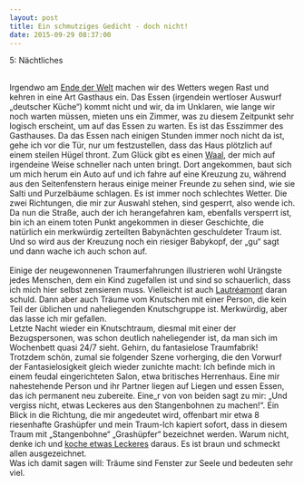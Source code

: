 ```yaml
---
layout: post
title: Ein schmutziges Gedicht - doch nicht!
date: 2015-09-29 08:37:00
---
```


5: Nächtliches<br><br>

Irgendwo am [Ende der Welt](http://grillmoebel.github.io/2015/03/14/fourtieth-post/) machen wir des Wetters wegen Rast und kehren in eine Art Gasthaus ein. Das Essen (irgendein wertloser Auswurf „deutscher Küche“) kommt nicht und wir, da im Unklaren, wie lange wir noch warten müssen, mieten uns ein Zimmer, was zu diesem Zeitpunkt sehr logisch erscheint, um auf das Essen zu warten. Es ist das Esszimmer des Gasthauses. Da das Essen nach einigen Stunden immer noch nicht da ist, gehe ich vor die Tür, nur um festzustellen, dass das Haus plötzlich auf einem steilen Hügel thront. Zum Glück gibt es einen [Waal](https://de.wikipedia.org/wiki/Waal_%28Bew%C3%A4sserung%29), der mich auf irgendeine Weise schneller nach unten bringt. Dort angekommen, baut sich um mich herum ein Auto auf und ich fahre auf eine Kreuzung zu, während aus den Seitenfenstern heraus einige meiner Freunde zu sehen sind, wie sie Salti und Purzelbäume schlagen. Es ist immer noch schlechtes Wetter. Die zwei Richtungen, die mir zur Auswahl stehen, sind gesperrt, also wende ich. Da nun die Straße, auch der ich herangefahren kam, ebenfalls versperrt ist, bin ich an einem toten Punkt angekommen in dieser Geschichte, die natürlich ein merkwürdig zerteilten Babynächten geschuldeter Traum ist. Und so wird aus der Kreuzung noch ein riesiger Babykopf, der „gu“ sagt und dann wache ich auch schon auf.<br><br>
Einige der neugewonnenen Traumerfahrungen illustrieren wohl Urängste jedes Menschen, dem ein Kind zugefallen ist und sind so schauerlich, dass ich mich hier selbst zensieren muss. Vielleicht ist auch [Lautréamont](https://de.wikipedia.org/wiki/Comte_de_Lautr%C3%A9amont) daran schuld.
Dann aber auch Träume vom Knutschen mit einer Person, die kein Teil der üblichen und naheliegenden Knutschgruppe ist. Merkwürdig, aber das lasse ich mir gefallen.<br>
Letzte Nacht wieder ein Knutschtraum, diesmal mit einer der Bezugspersonen, was schon deutlich naheliegender ist, da man sich im Wochenbett quasi 24/7 sieht. Gehirn, du fantasielose Traumfabrik! Trotzdem schön, zumal sie folgender Szene vorherging, die den Vorwurf der Fantasielosigkeit gleich wieder zunichte macht: Ich befinde mich in einem feudal eingerichteten Salon, etwa britisches Herrenhaus. Eine mir nahestehende Person und ihr Partner liegen auf Liegen und essen Essen, das ich permanent neu zubereite. Eine\_r von von beiden sagt zu mir: „Und vergiss nicht, etwas Leckeres aus den Stangenbohnen zu machen!“. Ein Blick in die Richtung, die mir angedeutet wird, offenbart mir etwa 8 riesenhafte Grashüpfer und mein Traum-Ich kapiert sofort, dass in diesem Traum mit „Stangenbohne“ „Grashüpfer“ bezeichnet werden. Warum nicht, denke ich und [koche etwas Leckeres](https://www.youtube.com/watch?v=pK-Pgkm3Efc) daraus. Es ist braun und schmeckt allen ausgezeichnet.<br>
Was ich damit sagen will: Träume sind Fenster zur Seele und bedeuten sehr viel.
